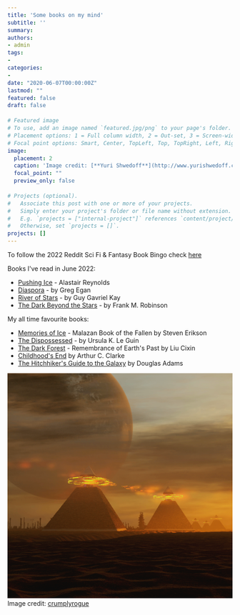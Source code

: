 ```yaml
---
title: 'Some books on my mind'
subtitle: ''
summary: 
authors:
- admin
tags:
- 
categories:
- 
date: "2020-06-07T00:00:00Z"
lastmod: ""
featured: false
draft: false

# Featured image
# To use, add an image named `featured.jpg/png` to your page's folder.
# Placement options: 1 = Full column width, 2 = Out-set, 3 = Screen-width
# Focal point options: Smart, Center, TopLeft, Top, TopRight, Left, Right, BottomLeft, Bottom, BottomRight
image:
  placement: 2
  caption: 'Image credit: [**Yuri Shwedoff**](http://www.yurishwedoff.com/)'
  focal_point: ""
  preview_only: false

# Projects (optional).
#   Associate this post with one or more of your projects.
#   Simply enter your project's folder or file name without extension.
#   E.g. `projects = ["internal-project"]` references `content/project/deep-learning/index.md`.
#   Otherwise, set `projects = []`.
projects: []
---
```

To follow the 2022 Reddit Sci Fi & Fantasy Book Bingo check [here](https://www.reddit.com/r/Fantasy/comments/ttrev1/official_rfantasy_2022_book_bingo_challenge/)

Books I've read in June 2022:

- [Pushing Ice](https://www.goodreads.com/book/show/89186.Pushing_Ice) - Alastair Reynolds
- [Diaspora](https://www.goodreads.com/book/show/156785.Diaspora) - by Greg Egan 
- [River of Stars](https://www.goodreads.com/book/show/15808474-river-of-stars) - by Guy Gavriel Kay
- [The Dark Beyond the Stars](https://www.goodreads.com/book/show/430150.The_Dark_Beyond_the_Stars) - by Frank M. Robinson

My all time favourite books:

- [Memories of Ice](https://www.goodreads.com/book/show/175983.Memories_of_Ice) - Malazan Book of the Fallen by Steven Erikson
- [The Dispossessed](https://www.goodreads.com/book/show/13651.The_Dispossessed) - by Ursula K. Le Guin 
- [The Dark Forest](https://www.goodreads.com/book/show/23168817-the-dark-forest) - Remembrance of Earth's Past by Liu Cixin 
- [Childhood's End](https://www.goodreads.com/book/show/414999.Childhood_s_End) by Arthur C. Clarke
- [The Hitchhiker's Guide to the Galaxy](https://www.goodreads.com/book/show/11.The_Hitchhiker_s_Guide_to_the_Galaxy?ac=1&from_search=true&qid=FThXJhmsxL&rank=1) by Douglas Adams





![png](./pyramids.png)
Image credit: [crumplyrogue](https://www.instagram.com/crumplyrogue/)


